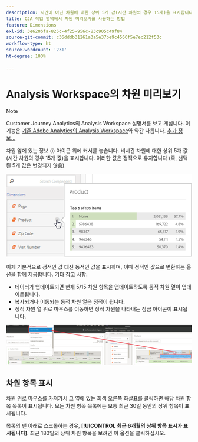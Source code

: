 ```yaml
---
description: 시간이 아닌 차원에 대한 상위 5개 값(시간 차원의 경우 15개)을 표시합니다.
title: CJA 작업 영역에서 차원 미리보기를 사용하는 방법
feature: Dimensions
exl-id: 3e620bfa-825c-4f25-956c-83c905c49f84
source-git-commit: c36dddb31261a3a5e37be9c4566f5e7ec212f53c
workflow-type: ht
source-wordcount: '231'
ht-degree: 100%

---
```


# Analysis Workspace의 차원 미리보기

>[!NOTE]
>
>Customer Journey Analytics의 Analysis Workspace 설명서를 보고 계십니다. 이 기능은 [기존 Adobe Analytics의 Analysis Workspace](https://experienceleague.adobe.com/docs/analytics/analyze/analysis-workspace/home.html?lang=ko-KR)와 약간 다릅니다. [추가 정보...](/help/getting-started/cja-aa.md)

차원 옆에 있는 정보 (i) 아이콘 위에 커서를 놓습니다. 비시간 차원에 대한 상위 5개 값 (시간 차원의 경우 15개 값)을 표시합니다. 이러한 값은 정적으로 유지합니다 (즉, 선택된 5개 값은 변경되지 않음).

![](assets/dimension-preview.png)

이제 기본적으로 정적인 값 대신 동적인 값을 표시하며, 이때 정적인 값으로 변환하는 옵션을 함께 제공합니다. 기타 참고 사항:

* 데이터가 업데이트되면 현재 5/15 차원 항목을 업데이트하도록 동적 차원 열이 업데이트됩니다.
* 복사되거나 이동되는 동적 차원 열은 정적이 됩니다.
* 정적 차원 열 위로 마우스를 이동하면 정적 차원을 나타내는 잠금 아이콘이 표시됩니다.

![](assets/dimension_static.png)

## 차원 항목 표시

차원 위로 마우스를 가져가서 그 옆에 있는 회색 오른쪽 화살표를 클릭하면 해당 차원 항목 목록이 표시됩니다. 모든 차원 항목 목록에는 보통 최근 30일 동안의 상위 항목이 표시됩니다.

목록의 맨 아래로 스크롤하는 경우, **[!UICONTROL 최근 6개월의 상위 항목 표시가 표시됩니다]**. 최근 180일의 상위 차원 항목을 보려면 이 옵션을 클릭하십시오.
